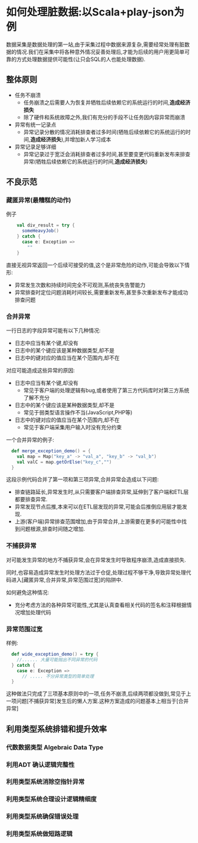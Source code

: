 # 如何处理脏数据:以Scala+play-json为例

数据采集是数据处理的第一站,由于采集过程中数据来源复杂,需要经常处理有脏数据的情况.我们在采集中将各种意外情况妥善处理后,才能为后续的用户用更简单可靠的方式处理数据提供可能性(让只会SQL的人也能处理数据).

## 整体原则

* 任务不崩溃
  * 任务崩溃之后需要人为恢复并牺牲后续依赖它的系统运行的时间,**造成经济损失**
  * 除了硬件和系统故障之外,我们有充分的手段不让任务因内容异常而崩溃
* 异常有统一记录点
  * 异常记录分散的情况消耗排查者过多时间(牺牲后续依赖它的系统运行的时间,**造成经济损失**),并增加新人学习成本
* 异常记录足够详细
  * 异常记录过于宽泛会消耗排查者过多时间,甚至要变更代码重新发布来排查异常(牺牲后续依赖它的系统运行的时间,**造成经济损失**)

## 不良示范

### 藏匿异常(最糟糕的动作)

例子

```scala
    val div_result = try {
      someHeavyJob()
    } catch {
      case e: Exception =>
        ""
    }
```

直接无视异常返回一个后续可接受的值,这个是非常危险的动作,可能会导致以下情形:

* 异常发生次数和持续时间完全不可观测,系统丧失告警能力
* 异常排查时定位问题消耗时间较长,需要重新发布,甚至多次重新发布才能成功排查问题

### 合并异常

一行日志的字段异常可能有以下几种情况:

* 日志中应当有某个键,却没有
* 日志中的某个键应该是某种数据类型,却不是
* 日志中的键对应的值应当在某个范围内,却不在

对应可能造成这些异常的原因:

* 日志中应当有某个键,却没有
  * 常见于客户端的处理逻辑有bug,或者使用了第三方代码库时对第三方系统了解不充分
* 日志中的某个键应该是某种数据类型,却不是
  * 常见于弱类型语言操作不当(JavaScript,PHP等)
* 日志中的键对应的值应当在某个范围内,却不在
  * 常见于客户端采集用户输入时没有充分约束

一个合并异常的例子:

```scala
  def merge_exception_demo() = {
    val map = Map("key_a" -> "val_a", "key_b" -> "val_b")
    val valC = map.getOrElse("key_c","")
  }
```

这段示例代码合并了第一项和第三项异常,合并异常会造成以下问题:

* 排查链路延长,异常发生时,从只需要客户端排查异常,延伸到了客户端和ETL层都要排查异常.
* 异常发现节点后推,本来可以在ETL层发现的异常,可能会后推倒应用层才能发现.
* 上游(客户端)异常排查范围增加,由于异常合并,上游需要在更多的可能性中找到问题根源,排查时间随之增加.

### 不捕获异常

对可能发生异常的地方不捕获异常,会在异常发生时导致程序崩溃,造成直接损失.

同时,也容易造成异常发生时处理方法过于仓促,处理过程不够干净,导致异常处理代码进入[藏匿异常,合并异常,异常范围过宽]的陷阱中.

如何避免这种情况:

* 充分考虑方法的各种异常可能性,尤其是认真查看相关代码的签名和注释根据情况增加处理代码

### 异常范围过宽

样例:

```scala
  def wide_exception_demo() = try {
    //...... 大量可能抛出不同异常的代码
  } catch {
    case e: Exception =>
      // ..... 不分异常类型的简单处理
  }
```

这种做法只完成了三项基本原则中的一项,任务不崩溃,后续两项都没做到,常见于上一项问题[不捕获异常]发生后的懒人方案.这种方案造成的问题基本上相当于[合并异常]

## 利用类型系统排错和提升效率

### 代数数据类型 Algebraic Data Type

### 利用ADT 确认逻辑完整性

### 利用类型系统消除空指针异常

### 利用类型系统合理设计逻辑精细度

### 利用类型系统确保错误处理

### 利用类型系统做短路逻辑

